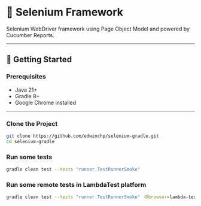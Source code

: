 # 🧪 Selenium Framework

Selenium WebDriver framework using Page Object Model and powered by Cucumber Reports.

---

## 🚀 Getting Started

### Prerequisites

- Java 21+
- Gradle 8+
- Google Chrome installed

---

### Clone the Project

```bash
git clone https://github.com/edwinchp/selenium-gradle.git
cd selenium-gradle
```


### Run some tests
```bash
gradle clean test --tests "runner.TestRunnerSmoke"
```


### Run some remote tests in LambdaTest platform
```bash
gradle clean test --tests "runner.TestRunnerSmoke" -Dbrowser=lambda-test -DLT_USERNAME=myusername -DLT_ACCESS_KEY=12345
```